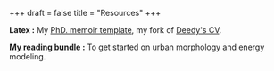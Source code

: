 +++
draft = false
title = "Resources"
+++


**Latex :** My [PhD. memoir template](https://github.com/etienneburdet/Phd-template), my fork of [Deedy's CV](https://github.com/etienneburdet/Deedy-Resume).

**[My reading bundle](/readings) :** To get started on urban morphology and energy modeling.

